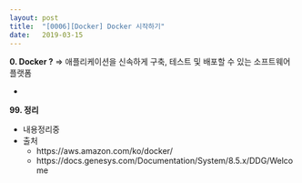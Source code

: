 ```yaml
---
layout: post
title:  "[0006][Docker] Docker 시작하기"
date:   2019-03-15
---
```


**0. Docker ?**
=> 애플리케이션을 신속하게 구축, 테스트 및 배포할 수 있는 소프트웨어 플랫폼

<ul class="circle lm20">
  <li>
    <pre class="prettyprint"></pre>
  </li>
</ul>

**99. 정리**
<ul class="circle lm20">
  <li>내용정리중</li>
  <li>출처
    <ul class="disc lm30">
      <li>https://aws.amazon.com/ko/docker/</li>
      <li>https://docs.genesys.com/Documentation/System/8.5.x/DDG/Welcome</li>
    </ul>
  </li>
</ul>

